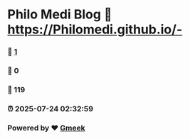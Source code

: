 # Philo Medi Blog :link: https://Philomedi.github.io/- 
### :page_facing_up: [1](https://Philomedi.github.io/-/tag.html) 
### :speech_balloon: 0 
### :hibiscus: 119 
### :alarm_clock: 2025-07-24 02:32:59 
### Powered by :heart: [Gmeek](https://github.com/Meekdai/Gmeek)
